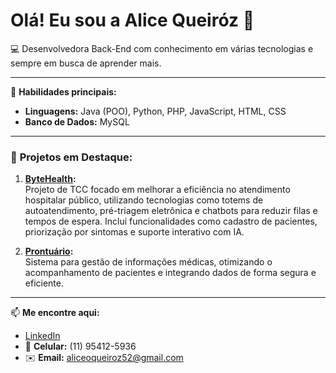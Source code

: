 # Olá! Eu sou a Alice Queiróz 👋

💻 Desenvolvedora Back-End com conhecimento em várias tecnologias e sempre em busca de aprender mais.


---

🌟 **Habilidades principais:**
- **Linguagens:** Java (POO), Python, PHP, JavaScript, HTML, CSS  
- **Banco de Dados:** MySQL  

---

### 💼 **Projetos em Destaque:**

1. **[ByteHealth](https://github.com/aliceqo/ByteHealth):**  
   Projeto de TCC focado em melhorar a eficiência no atendimento hospitalar público, utilizando tecnologias como totems de autoatendimento, pré-triagem eletrônica e chatbots para reduzir filas e tempos de espera.
   Inclui funcionalidades como cadastro de pacientes, priorização por sintomas e suporte interativo com IA.   

2. **[Prontuário](https://github.com/aliceqo/Prontuario):**  
   Sistema para gestão de informações médicas, otimizando o acompanhamento de pacientes e integrando dados de forma segura e eficiente. 
 
---

📫 **Me encontre aqui:**  
- [LinkedIn](https://www.linkedin.com/in/alicequeiroz19)  
- 📱 **Celular:** (11) 95412-5936  
- ✉️ **Email:** aliceoqueiroz52@gmail.com  

